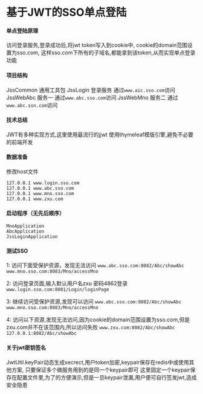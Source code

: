 # 基于JWT的SSO单点登陆

#### 单点登陆原理
访问登录服务,登录成功后,将jwt token写入到cookie中,
cookie的domain范围设置为sso.com,
这样sso.com下所有的子域名,都能拿到该token,从而实现单点登录功能

#### 项目结构
JssCommon 通用工具包
JssLogin 登录服务 通过`www.aic.sso.com`访问
JssWebAbc 服务一 通过`www.abc.sso.com`访问
JssWebMno 服务二 通过`www.abc.ssn.com`访问

#### 技术总结
JWT有多种实现方式,这里使用最流行的jjwt
使用thymeleaf模版引擎,避免不必要的前端开发

#### 数据准备
修改host文件
```
127.0.0.1 www.login.sso.com
127.0.0.1 www.abc.sso.com
127.0.0.1 www.mno.sso.com
127.0.0.1 www.zxu.com
```
#### 启动程序（无先后顺序）
```
MnoApplication
AbcApplication
JssLoginApplication
```

#### 测试SSO
1: 访问下面受保护资源，发现无法访问
`www.abc.sso.com:8082/Abc/showAbc`
`www.mno.sso.com:8083/Mno/accessMno`

2: 访问登录页面,输入默认用户名zxu 密码4862登录
`www.login.sso.com:8081/Login/loginPage`

3: 继续访问受保护资源,发现可以访问
`www.abc.sso.com:8082/Abc/showAbc`
`www.mno.sso.com:8083/Mno/accessMno`

4: 访问以下资源,发现无法访问,因为cookie的domain范围设置为sso.com,但是zxu.com并不在该范围内,所以访问失败
`www.zxu.com:8082/Abc/showAbc`
`127.0.0.1:8082/Abc/showAbc`

#### 关于jwt密钥签名
JwtUtil.keyPair动态生成secrect,用户token加密,keypair保存在redis中或使用其他方案,
只要保证多个微服务用到的是同一个keypair即可
这里固定一个keypair保存在配置文件里,为了的方便演示,但是一旦keypair泄漏,用户便可自行签发jwt,造成安全隐患
